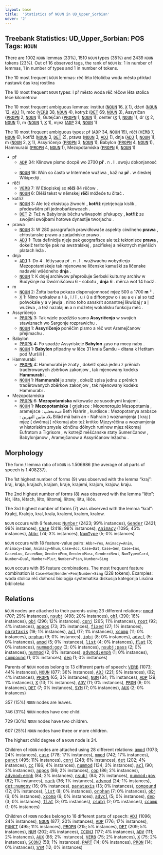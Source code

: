 ```yaml
---
layout: base
title:  'Statistics of NOUN in UD_Upper_Sorbian'
udver: '2'
---
```


## Treebank Statistics: UD_Upper_Sorbian: POS Tags: `NOUN`

There are 1002 `NOUN` lemmas (33%), 1510 `NOUN` types (35%) and 2439 `NOUN` tokens (23%).
Out of 16 observed tags, the rank of `NOUN` is: 1 in number of lemmas, 1 in number of types and 1 in number of tokens.

The 10 most frequent `NOUN` lemmas: rěč lěto lětoličba woda město přikład nastawk čas kraj rostlina

The 10 most frequent `NOUN` types:  l př město woda rěč rěčow lěta stolica lěće kilometrow

The 10 most frequent ambiguous lemmas: institut (<tt><a href="hsb-pos-NOUN.html">NOUN</a></tt> 16, <tt><a href="hsb-pos-X.html">X</a></tt> 1), dźeń (<tt><a href="hsb-pos-NOUN.html">NOUN</a></tt> 12, <tt><a href="hsb-pos-ADJ.html">ADJ</a></tt> 1), móc (<tt><a href="hsb-pos-VERB.html">VERB</a></tt> 38, <tt><a href="hsb-pos-NOUN.html">NOUN</a></tt> 4), kotryž (<tt><a href="hsb-pos-DET.html">DET</a></tt> 69, <tt><a href="hsb-pos-NOUN.html">NOUN</a></tt> 3), Assyričan (<tt><a href="hsb-pos-PROPN.html">PROPN</a></tt> 2, <tt><a href="hsb-pos-NOUN.html">NOUN</a></tt> 1), Gutejčan (<tt><a href="hsb-pos-PROPN.html">PROPN</a></tt> 1, <tt><a href="hsb-pos-NOUN.html">NOUN</a></tt> 1), center (<tt><a href="hsb-pos-X.html">X</a></tt> 1, <tt><a href="hsb-pos-NOUN.html">NOUN</a></tt> 1), dr (<tt><a href="hsb-pos-X.html">X</a></tt> 2, <tt><a href="hsb-pos-NOUN.html">NOUN</a></tt> 1), m (<tt><a href="hsb-pos-NOUN.html">NOUN</a></tt> 1, <tt><a href="hsb-pos-X.html">X</a></tt> 1), mjez (<tt><a href="hsb-pos-ADP.html">ADP</a></tt> 24, <tt><a href="hsb-pos-NOUN.html">NOUN</a></tt> 1)

The 10 most frequent ambiguous types:  př (<tt><a href="hsb-pos-ADP.html">ADP</a></tt> 34, <tt><a href="hsb-pos-NOUN.html">NOUN</a></tt> 19), rěči (<tt><a href="hsb-pos-VERB.html">VERB</a></tt> 7, <tt><a href="hsb-pos-NOUN.html">NOUN</a></tt> 6), kotřiž (<tt><a href="hsb-pos-NOUN.html">NOUN</a></tt> 3, <tt><a href="hsb-pos-DET.html">DET</a></tt> 2), prawa (<tt><a href="hsb-pos-NOUN.html">NOUN</a></tt> 3, <tt><a href="hsb-pos-ADJ.html">ADJ</a></tt> 1), dnja (<tt><a href="hsb-pos-ADJ.html">ADJ</a></tt> 1, <tt><a href="hsb-pos-NOUN.html">NOUN</a></tt> 1), m (<tt><a href="hsb-pos-NOUN.html">NOUN</a></tt> 2, <tt><a href="hsb-pos-X.html">X</a></tt> 1), Assyričenjo (<tt><a href="hsb-pos-PROPN.html">PROPN</a></tt> 3, <tt><a href="hsb-pos-NOUN.html">NOUN</a></tt> 1), Babylon (<tt><a href="hsb-pos-PROPN.html">PROPN</a></tt> 4, <tt><a href="hsb-pos-NOUN.html">NOUN</a></tt> 1), Hammurabi (<tt><a href="hsb-pos-PROPN.html">PROPN</a></tt> 4, <tt><a href="hsb-pos-NOUN.html">NOUN</a></tt> 1), Mezopotamiska (<tt><a href="hsb-pos-PROPN.html">PROPN</a></tt> 6, <tt><a href="hsb-pos-NOUN.html">NOUN</a></tt> 1)


* př
  * <tt><a href="hsb-pos-ADP.html">ADP</a></tt> 34: Klinowe pismo docpě wo 2700 <b>př</b> . n . l . swoju dokonjanosć .
  * <tt><a href="hsb-pos-NOUN.html">NOUN</a></tt> 19: Wón so často w Interneće wužiwa , kaž na <b>př</b> . w šleskej Wikipediji .
* rěči
  * <tt><a href="hsb-pos-VERB.html">VERB</a></tt> 7: W Etiopiskej so <b>rěči</b> 84 rěčow .
  * <tt><a href="hsb-pos-NOUN.html">NOUN</a></tt> 6: Dlěši tekst w němskej <b>rěči</b> móžeće tu čitać .
* kotřiž
  * <tt><a href="hsb-pos-NOUN.html">NOUN</a></tt> 3: Ale tež eksistuja žiwochi , <b>kotřiž</b> njetrjebaja kislik , předewšěm při jednobańkowcach .
  * <tt><a href="hsb-pos-DET.html">DET</a></tt> 2: Tež w Babylonje běchu wliwapołni překupcy , <b>kotřiž</b> ze swojimi swójbami hotowe dynastije tworjachu .
* prawa
  * <tt><a href="hsb-pos-NOUN.html">NOUN</a></tt> 3: W 280 paragrafach prawidłowaše aspekty ciwilneho <b>prawa</b> , chłostanske prawo a zarjadniske prawo .
  * <tt><a href="hsb-pos-ADJ.html">ADJ</a></tt> 1: Tuta definicija njeje pak geografisce ale tež tektonisce <b>prawa</b> , dokelž teritorije pak na awstralskej , pacifiskej a někotrych mjeńšich platach leža .
* dnja
  * <tt><a href="hsb-pos-ADJ.html">ADJ</a></tt> 1: Do 4 . lěttysaca př . n . l . wužiwachu wobydlerjo Mezopotamiskeje tak mjenowane ličenske kamuški za ličenske nadawki wšědneho <b>dnja</b> .
  * <tt><a href="hsb-pos-NOUN.html">NOUN</a></tt> 1: K dnjej archiwow přeprošuje Serbski kulturny archiw w Budyšinje na Dwórnišćowu 6 - sobotu , <b>dnja</b> 6 . měrca wot 14 hodź .
* m
  * <tt><a href="hsb-pos-NOUN.html">NOUN</a></tt> 2: Žołta barba pokaza disponujomnosć mjez 500 a 1700 <b>m</b> ³ .
  * <tt><a href="hsb-pos-X.html">X</a></tt> 1: Nimo wokalow a / ā , i / ī , u / ū a diftongow o / au a e / ai so tež połwokale y a v jewja , nimo toho sanskrit sonantnej likwidaj ṛ a ḷ wužiwa , a tež nazalaj <b>m</b> a n móžetej wokalisku funkciju měć .
* Assyričenjo
  * <tt><a href="hsb-pos-PROPN.html">PROPN</a></tt> 3: Tak wjele pozdźišo samo <b>Assyričenjo</b> w swojich stawiznach wo Sargonje rozprawichu .
  * <tt><a href="hsb-pos-NOUN.html">NOUN</a></tt> 1: <b>Assyričenjo</b> poněčim pismo a rěč wot Aramejčanow přejimachu .
* Babylon
  * <tt><a href="hsb-pos-PROPN.html">PROPN</a></tt> 4: Po spadźe Assyriskeje <b>Babylon</b> zaso na mocy naby .
  * <tt><a href="hsb-pos-NOUN.html">NOUN</a></tt> 1: <b>Babylon</b> připadny w lěće 31 krala Šamšu - ditana k Hetitam pod Muršili I .
* Hammurabi
  * <tt><a href="hsb-pos-PROPN.html">PROPN</a></tt> 4: Hammurabi je znaty , dokelž spisa jednu z prěnich traděrowanych zběrkow zakonjow , tak mjenowany kodeks <b>Hammurabi</b> .
  * <tt><a href="hsb-pos-NOUN.html">NOUN</a></tt> 1: <b>Hammurabi</b> je znaty , dokelž spisa jednu z prěnich traděrowanych zběrkow zakonjow , tak mjenowany kodeks Hammurabi .
* Mezopotamiska
  * <tt><a href="hsb-pos-PROPN.html">PROPN</a></tt> 6: <b>Mezopotamiska</b> wikowaše ze susodnymi krajemi .
  * <tt><a href="hsb-pos-NOUN.html">NOUN</a></tt> 1: <b>Mezopotamiska</b> ( grjeksce : Μεσοποταμία Mesopotamia , aramejsce : ܒܝܬܢܗܪܝܢ Beth Nahrin , kurdisce : Mezopotamya arabsce : بلاد مابين النهرين Bilād mā bain an - Nahrain ) woznamjenja ( kraj ) mjez ( dwěmaj ) rěkomaj abo tež krótko Mjezyrěčina a woznamjenja w historiskim zmysle kónčinu dólnych runinow mjez rěkomaj Eufratom a Tigrisom , w kotrejž měšćanske staty Sumeričanow , Babylonjanow , Aramejčanow a Assyričanow ležachu .

## Morphology

The form / lemma ratio of `NOUN` is 1.506986 (the average of all parts of speech is 1.408237).

The 1st highest number of forms (9) was observed with the lemma “kraj”: kraj, kraja, krajach, krajam, kraje, krajemi, krajom, krajow, kraju.

The 2nd highest number of forms (8) was observed with the lemma “lěto”: lět, lěta, lětach, lěto, lětomaj, lětow, lětu, lěće.

The 3rd highest number of forms (7) was observed with the lemma “kral”: Kralej, Kralojo, kral, krala, kralemi, kralom, kralow.

`NOUN` occurs with 6 features: <tt><a href="hsb-feat-Number.html">Number</a></tt> (2423; 99% instances), <tt><a href="hsb-feat-Gender.html">Gender</a></tt> (2421; 99% instances), <tt><a href="hsb-feat-Case.html">Case</a></tt> (2418; 99% instances), <tt><a href="hsb-feat-Animacy.html">Animacy</a></tt> (1095; 45% instances), <tt><a href="hsb-feat-Abbr.html">Abbr</a></tt> (74; 3% instances), <tt><a href="hsb-feat-NumType.html">NumType</a></tt> (5; 0% instances)

`NOUN` occurs with 18 feature-value pairs: `Abbr=Yes`, `Animacy=Anim`, `Animacy=Inan`, `Animacy=Nhum`, `Case=Acc`, `Case=Dat`, `Case=Gen`, `Case=Ins`, `Case=Loc`, `Case=Nom`, `Gender=Fem`, `Gender=Masc`, `Gender=Neut`, `NumType=Card`, `Number=Dual`, `Number=Plur`, `Number=Ptan`, `Number=Sing`

`NOUN` occurs with 85 feature combinations.
The most frequent feature combination is `Case=Nom|Gender=Fem|Number=Sing` (228 tokens).
Examples: woda stolica rěč dołhosć biologija systematika diskusija kategorija Lisćina biblioteka


## Relations

`NOUN` nodes are attached to their parents using 23 different relations: <tt><a href="hsb-dep-nmod.html">nmod</a></tt> (707; 29% instances), <tt><a href="hsb-dep-nsubj.html">nsubj</a></tt> (498; 20% instances), <tt><a href="hsb-dep-obl.html">obl</a></tt> (390; 16% instances), <tt><a href="hsb-dep-obj.html">obj</a></tt> (296; 12% instances), <tt><a href="hsb-dep-conj.html">conj</a></tt> (265; 11% instances), <tt><a href="hsb-dep-root.html">root</a></tt> (92; 4% instances), <tt><a href="hsb-dep-appos.html">appos</a></tt> (73; 3% instances), <tt><a href="hsb-dep-fixed.html">fixed</a></tt> (27; 1% instances), <tt><a href="hsb-dep-parataxis.html">parataxis</a></tt> (19; 1% instances), <tt><a href="hsb-dep-acl.html">acl</a></tt> (17; 1% instances), <tt><a href="hsb-dep-xcomp.html">xcomp</a></tt> (11; 0% instances), <tt><a href="hsb-dep-orphan.html">orphan</a></tt> (9; 0% instances), <tt><a href="hsb-dep-iobj.html">iobj</a></tt> (8; 0% instances), <tt><a href="hsb-dep-advcl.html">advcl</a></tt> (5; 0% instances), <tt><a href="hsb-dep-amod.html">amod</a></tt> (5; 0% instances), <tt><a href="hsb-dep-list.html">list</a></tt> (4; 0% instances), <tt><a href="hsb-dep-flat.html">flat</a></tt> (3; 0% instances), <tt><a href="hsb-dep-nummod-gov.html">nummod:gov</a></tt> (3; 0% instances), <tt><a href="hsb-dep-nsubj-pass.html">nsubj:pass</a></tt> (2; 0% instances), <tt><a href="hsb-dep-nummod.html">nummod</a></tt> (2; 0% instances), <tt><a href="hsb-dep-advmod-emph.html">advmod:emph</a></tt> (1; 0% instances), <tt><a href="hsb-dep-compound.html">compound</a></tt> (1; 0% instances), <tt><a href="hsb-dep-dep.html">dep</a></tt> (1; 0% instances)

Parents of `NOUN` nodes belong to 13 different parts of speech: <tt><a href="hsb-pos-VERB.html">VERB</a></tt> (1073; 44% instances), <tt><a href="hsb-pos-NOUN.html">NOUN</a></tt> (877; 36% instances), <tt><a href="hsb-pos-ADJ.html">ADJ</a></tt> (221; 9% instances),  (92; 4% instances), <tt><a href="hsb-pos-PROPN.html">PROPN</a></tt> (65; 3% instances), <tt><a href="hsb-pos-NUM.html">NUM</a></tt> (34; 1% instances), <tt><a href="hsb-pos-ADP.html">ADP</a></tt> (29; 1% instances), <tt><a href="hsb-pos-X.html">X</a></tt> (13; 1% instances), <tt><a href="hsb-pos-ADV.html">ADV</a></tt> (11; 0% instances), <tt><a href="hsb-pos-PRON.html">PRON</a></tt> (8; 0% instances), <tt><a href="hsb-pos-DET.html">DET</a></tt> (7; 0% instances), <tt><a href="hsb-pos-SYM.html">SYM</a></tt> (7; 0% instances), <tt><a href="hsb-pos-AUX.html">AUX</a></tt> (2; 0% instances)

357 (15%) `NOUN` nodes are leaves.

746 (31%) `NOUN` nodes have one child.

729 (30%) `NOUN` nodes have two children.

607 (25%) `NOUN` nodes have three or more children.

The highest child degree of a `NOUN` node is 24.

Children of `NOUN` nodes are attached using 28 different relations: <tt><a href="hsb-dep-amod.html">amod</a></tt> (1073; 24% instances), <tt><a href="hsb-dep-case.html">case</a></tt> (778; 17% instances), <tt><a href="hsb-dep-nmod.html">nmod</a></tt> (742; 17% instances), <tt><a href="hsb-dep-punct.html">punct</a></tt> (495; 11% instances), <tt><a href="hsb-dep-conj.html">conj</a></tt> (248; 6% instances), <tt><a href="hsb-dep-det.html">det</a></tt> (202; 4% instances), <tt><a href="hsb-dep-cc.html">cc</a></tt> (186; 4% instances), <tt><a href="hsb-dep-nummod.html">nummod</a></tt> (134; 3% instances), <tt><a href="hsb-dep-acl.html">acl</a></tt> (90; 2% instances), <tt><a href="hsb-dep-appos.html">appos</a></tt> (86; 2% instances), <tt><a href="hsb-dep-cop.html">cop</a></tt> (86; 2% instances), <tt><a href="hsb-dep-advmod-emph.html">advmod:emph</a></tt> (84; 2% instances), <tt><a href="hsb-dep-nsubj.html">nsubj</a></tt> (84; 2% instances), <tt><a href="hsb-dep-nummod-gov.html">nummod:gov</a></tt> (62; 1% instances), <tt><a href="hsb-dep-mark.html">mark</a></tt> (36; 1% instances), <tt><a href="hsb-dep-advmod.html">advmod</a></tt> (24; 1% instances), <tt><a href="hsb-dep-det-numgov.html">det:numgov</a></tt> (16; 0% instances), <tt><a href="hsb-dep-parataxis.html">parataxis</a></tt> (13; 0% instances), <tt><a href="hsb-dep-compound.html">compound</a></tt> (12; 0% instances), <tt><a href="hsb-dep-list.html">list</a></tt> (8; 0% instances), <tt><a href="hsb-dep-orphan.html">orphan</a></tt> (7; 0% instances), <tt><a href="hsb-dep-obj.html">obj</a></tt> (6; 0% instances), <tt><a href="hsb-dep-xcomp.html">xcomp</a></tt> (6; 0% instances), <tt><a href="hsb-dep-advcl.html">advcl</a></tt> (5; 0% instances), <tt><a href="hsb-dep-dep.html">dep</a></tt> (3; 0% instances), <tt><a href="hsb-dep-flat.html">flat</a></tt> (3; 0% instances), <tt><a href="hsb-dep-csubj.html">csubj</a></tt> (2; 0% instances), <tt><a href="hsb-dep-ccomp.html">ccomp</a></tt> (1; 0% instances)

Children of `NOUN` nodes belong to 16 different parts of speech: <tt><a href="hsb-pos-ADJ.html">ADJ</a></tt> (1096; 24% instances), <tt><a href="hsb-pos-NOUN.html">NOUN</a></tt> (877; 20% instances), <tt><a href="hsb-pos-ADP.html">ADP</a></tt> (776; 17% instances), <tt><a href="hsb-pos-PUNCT.html">PUNCT</a></tt> (495; 11% instances), <tt><a href="hsb-pos-PROPN.html">PROPN</a></tt> (215; 5% instances), <tt><a href="hsb-pos-DET.html">DET</a></tt> (209; 5% instances), <tt><a href="hsb-pos-NUM.html">NUM</a></tt> (202; 4% instances), <tt><a href="hsb-pos-CCONJ.html">CCONJ</a></tt> (177; 4% instances), <tt><a href="hsb-pos-ADV.html">ADV</a></tt> (111; 2% instances), <tt><a href="hsb-pos-AUX.html">AUX</a></tt> (86; 2% instances), <tt><a href="hsb-pos-VERB.html">VERB</a></tt> (75; 2% instances), <tt><a href="hsb-pos-X.html">X</a></tt> (75; 2% instances), <tt><a href="hsb-pos-SCONJ.html">SCONJ</a></tt> (58; 1% instances), <tt><a href="hsb-pos-PART.html">PART</a></tt> (14; 0% instances), <tt><a href="hsb-pos-PRON.html">PRON</a></tt> (14; 0% instances), <tt><a href="hsb-pos-SYM.html">SYM</a></tt> (12; 0% instances)

